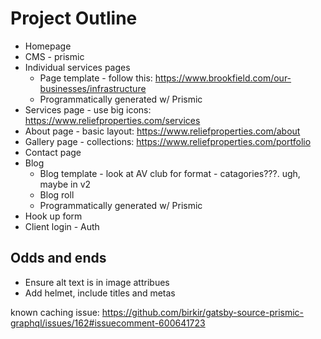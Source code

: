 # Project Outline
* Homepage
* CMS - prismic
* Individual services pages
  * Page template - follow this: https://www.brookfield.com/our-businesses/infrastructure
  * Programmatically generated w/ Prismic
* Services page - use big icons: https://www.reliefproperties.com/services
* About page - basic layout: https://www.reliefproperties.com/about
* Gallery page - collections: https://www.reliefproperties.com/portfolio 
* Contact page
* Blog
  * Blog template - look at AV club for format - catagories???. ugh, maybe in v2
  * Blog roll
  * Programmatically generated w/ Prismic
* Hook up form
* Client login - Auth

## Odds and ends
* Ensure alt text is in image attribues
* Add helmet, include titles and metas


known caching issue: https://github.com/birkir/gatsby-source-prismic-graphql/issues/162#issuecomment-600641723